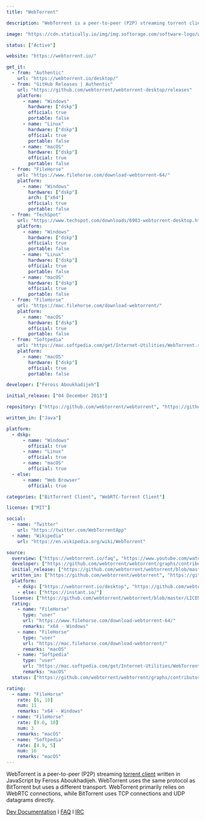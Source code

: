 ```yaml
---
title: "WebTorrent"

description: "WebTorrent is a peer-to-peer (P2P) streaming torrent client written in JavaScript by Feross Aboukhadijeh"

image: "https://cdn.statically.io/img/img.softorage.com/software-logo/webtorrent.png?h=64"

status: ["Active"]

website: "https://webtorrent.io/"

get_it:
  - from: "Authentic"
    url: "https://webtorrent.io/desktop/"
  - from: "GitHub Releases | Authentic"
    url: "https://github.com/webtorrent/webtorrent-desktop/releases"
    platform:
      - name: "Windows"
        hardware: ["dskp"]
        official: true
        portable: false
      - name: "Linux"
        hardware: ["dskp"]
        official: true
        portable: false
      - name: "macOS"
        hardware: ["dskp"]
        official: true
        portable: false
  - from: "FileHorse"
    url: "https://www.filehorse.com/download-webtorrent-64/"
    platform:
      - name: "Windows"
        hardware: ["dskp"]
        arch: ["x64"]
        official: true
        portable: false
  - from: "TechSpot"
    url: "https://www.techspot.com/downloads/6903-webtorrent-desktop.html"
    platform:
      - name: "Windows"
        hardware: ["dskp"]
        official: true
        portable: false
      - name: "Linux"
        hardware: ["dskp"]
        official: true
        portable: false
      - name: "macOS"
        hardware: ["dskp"]
        official: true
        portable: false
  - from: "FileHorse"
    url: "https://mac.filehorse.com/download-webtorrent/"
    platform:
      - name: "macOS"
        hardware: ["dskp"]
        official: true
        portable: false
  - from: "Softpedia"
    url: "https://mac.softpedia.com/get/Internet-Utilities/WebTorrent.shtml"
    platform:
      - name: "macOS"
        hardware: ["dskp"]
        official: true
        portable: false

developer: ["Feross Aboukhadijeh"]

initial_release: ["04 December 2013"]

repository: ["https://github.com/webtorrent/webtorrent", "https://github.com/webtorrent/webtorrent-desktop"]

written_in: ["Java"]

platform:
  - dskp:
      - name: "Windows"
        official: true
      - name: "Linux"
        official: true
      - name: "macOS"
        official: true
  - else:
      - name: "Web Browser"
        official: true

categories: ["BitTorrent Client", "WebRTC-Torrent Client"]

license: ["MIT"]

social:
  - name: "Twitter"
    url: "https://twitter.com/WebTorrentApp"
  - name: "Wikipedia"
    url: "https://en.wikipedia.org/wiki/WebTorrent"

source:
  overview: ["https://webtorrent.io/faq", "https://www.youtube.com/watch?v=B6eIOsvP6Jw"]
  developer: ["https://github.com/webtorrent/webtorrent/graphs/contributors"]
  initial_release: ["https://github.com/webtorrent/webtorrent/blob/master/CHANGELOG.md#previous-versions"]
  written_in: ["https://github.com/webtorrent/webtorrent", "https://github.com/webtorrent/webtorrent-desktop", "https://webtorrent.io/faq"]
  platform:
    - dskp: ["https://webtorrent.io/desktop", "https://github.com/webtorrent/webtorrent-desktop/releases"]
    - else: ["https://instant.io/"]
  license: ["https://github.com/webtorrent/webtorrent/blob/master/LICENSE"]
  rating:
    - name: "FileHorse"
      type: "user"
      url: "https://www.filehorse.com/download-webtorrent-64/"
      remarks: "x64 - Windows"
    - name: "FileHorse"
      type: "user"
      url: "https://mac.filehorse.com/download-webtorrent/"
      remarks: "macOS"
    - name: "Softpedia"
      type: "user"
      url: "https://mac.softpedia.com/get/Internet-Utilities/WebTorrent.shtml"
      remarks: "macOS"
  status: ["https://github.com/webtorrent/webtorrent/graphs/contributors", "https://github.com/webtorrent/webtorrent/pulse"]

rating:
  - name: "FileHorse"
    rate: [6, 10]
    num: 11
    remarks: "x64 - Windows"
  - name: "FileHorse"
    rate: [9.6, 10]
    num: 3
    remarks: "macOS"
  - name: "Softpedia"
    rate: [4.9, 5]
    num: 16
    remarks: "macOS"
---
```

  WebTorrent is a peer-to-peer (P2P) streaming [torrent client](/categories/bittorrent-client/) written in JavaScript by Feross Aboukhadijeh. WebTorrent uses the same protocol as BitTorrent but uses a different transport. WebTorrent primarily relies on WebRTC connections, while BitTorrent uses TCP connections and UDP datagrams directly.
  
  [Dev Documentation](https://webtorrent.io/docs)  I  [FAQ](https://webtorrent.io/faq)  I  [IRC](https://webchat.freenode.net/?channels=webtorrent)

